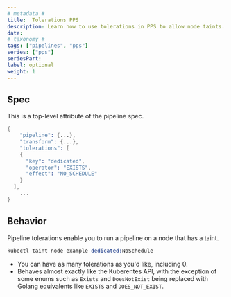 ```yaml
---
# metadata # 
title:  Tolerations PPS
description: Learn how to use tolerations in PPS to allow node taints.
date: 
# taxonomy #
tags: ["pipelines", "pps"]
series: ["pps"]
seriesPart:
label: optional
weight: 1
---
```


## Spec 
This is a top-level attribute of the pipeline spec. 

```s
{
    "pipeline": {...},
    "transform": {...},
    "tolerations": [
    {
      "key": "dedicated",
      "operator": "EXISTS",
      "effect": "NO_SCHEDULE"
    }
  ],
    ...
}

```

## Behavior

Pipeline tolerations enable you to run a pipeline on a node that has a taint.

```s
kubectl taint node example dedicated:NoSchedule
```

- You can have as many tolerations as you'd like, including 0. 
- Behaves almost exactly like the Kuberentes API, with the exception of some enums such as `Exists` and `DoesNotExist` being replaced with Golang equivalents like `EXISTS` and `DOES_NOT_EXIST`. 

